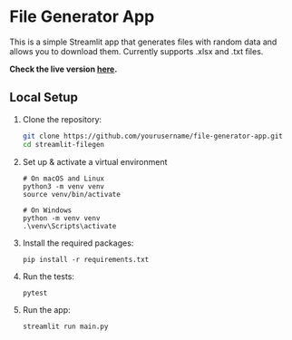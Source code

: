 ﻿# File Generator App

This is a simple Streamlit app that generates files with random data and allows you to download them. Currently supports .xlsx and .txt files.

**Check the live version [here](https://app-filegen-5o5rfikerwjvsiuihdzb8c.streamlit.app/).**

## Local Setup

1. Clone the repository:

   ```sh
   git clone https://github.com/yourusername/file-generator-app.git
   cd streamlit-filegen

2. Set up & activate a virtual environment
    ```
    # On macOS and Linux
    python3 -m venv venv
    source venv/bin/activate
    
    # On Windows
    python -m venv venv
    .\venv\Scripts\activate
    ```
3. Install the required packages:
    ```
    pip install -r requirements.txt
    ```
4. Run the tests:
   ```
   pytest
   ```
5. Run the app:
    ```
    streamlit run main.py
    ```
